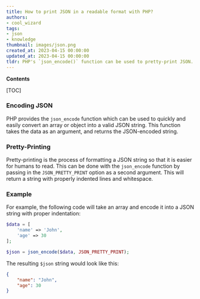 ```yaml
---
title: How to print JSON in a readable format with PHP?
authors:
- cool_wizard
tags:
- json
- knowledge
thumbnail: images/json.png
created_at: 2023-04-15 00:00:00
updated_at: 2023-04-15 00:00:00
tldr: PHP's `json_encode()` function can be used to pretty-print JSON.
---
```


**Contents**

[TOC]

### Encoding JSON

PHP provides the `json_encode` function which can be used to quickly and easily convert an array or object into a valid JSON string. This function takes the data as an argument, and returns the JSON-encoded string.

### Pretty-Printing

Pretty-printing is the process of formatting a JSON string so that it is easier for humans to read. This can be done with the `json_encode` function by passing in the `JSON_PRETTY_PRINT` option as a second argument. This will return a string with properly indented lines and whitespace.

### Example

For example, the following code will take an array and encode it into a JSON string with proper indentation:

```php
$data = [
    'name' => 'John',
    'age' => 30
];

$json = json_encode($data, JSON_PRETTY_PRINT);
```

The resulting `$json` string would look like this:

```json
{
    "name": "John",
    "age": 30
}
```

